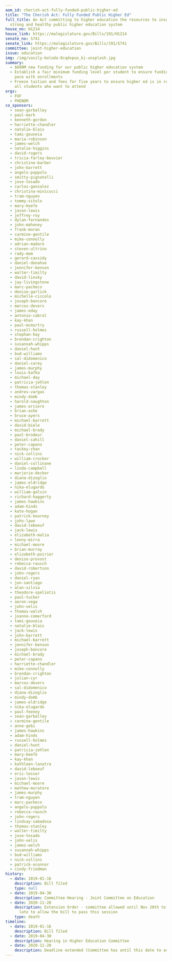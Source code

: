 ```yaml
---
aom_id: cherish-act-fully-funded-public-higher-ed
title: "The Cherish Act: Fully Funded Public Higher Ed"
full_title: An Act committing to higher education the resources to insure a
  strong and healthy public higher education system
house_no: H1214
house_link: https://malegislature.gov/Bills/191/H1214
senate_no: S741
senate_link: https://malegislature.gov/Bills/191/S741
committee: joint-higher-education
issue: education
img: /img/vasily-koloda-8cqdvpuo_ki-unsplash.jpg
summary:
  - $600M new funding for our public higher education system
  - Establish a fair minimum funding level per student to ensure funding keeps
    pace with enrollments
  - Freeze tuition and fees for five years to ensure higher ed is in reach of
    all students who want to attend
orgs:
  - FOF
  - PHENOM
co_sponsors:
  - sean-garballey
  - paul-mark
  - kenneth-gordon
  - harriette-chandler
  - natalie-blais
  - tami-gouveia
  - maria-robinson
  - james-welch
  - natalie-higgins
  - david-rogers
  - tricia-farley-bouvier
  - christine-barber
  - john-barrett
  - angelo-puppolo
  - smitty-pignatelli
  - jose-tosado
  - carlos-gonzalez
  - christina-minicucci
  - tram-nguyen
  - tommy-vitolo
  - mary-keefe
  - jason-lewis
  - jeffrey-roy
  - dylan-fernandes
  - john-mahoney
  - frank-moran
  - carmine-gentile
  - mike-connolly
  - adrian-madaro
  - steven-ultrino
  - rady-mom
  - gerard-cassidy
  - daniel-donahue
  - jennifer-benson
  - walter-timilty
  - david-linsky
  - jay-livingstone
  - marc-pacheco
  - denise-garlick
  - michelle-ciccolo
  - joseph-boncore
  - marcos-devers
  - james-oday
  - antonio-cabral
  - kay-khan
  - paul-mcmurtry
  - russell-holmes
  - stephan-hay
  - brendan-crighton
  - susannah-whipps
  - daniel-hunt
  - bud-williams
  - sal-didomenico
  - daniel-carey
  - james-murphy
  - louis-kafka
  - michael-day
  - patricia-jehlen
  - thomas-stanley
  - andres-vargas
  - mindy-domb
  - harold-naughton
  - james-arciero
  - brian-ashe
  - bruce-ayers
  - michael-barrett
  - david-biele
  - michael-brady
  - paul-brodeur
  - daniel-cahill
  - peter-capano
  - tackey-chan
  - nick-collins
  - william-crocker
  - daniel-cullinane
  - linda-campbell
  - marjorie-decker
  - diana-dizoglio
  - james-eldridge
  - nika-elugardo
  - william-galvin
  - richard-haggerty
  - james-hawkins
  - adam-hinds
  - kate-hogan
  - patrick-kearney
  - john-lawn
  - david-leboeuf
  - jack-lewis
  - elizabeth-malia
  - lenny-mirra
  - michael-moore
  - brian-murray
  - elizabeth-poirier
  - denise-provost
  - rebecca-rausch
  - david-robertson
  - john-rogers
  - daniel-ryan
  - jon-santiago
  - alan-silvia
  - theodore-speliotis
  - paul-tucker
  - aaron-vega
  - john-velis
  - thomas-walsh
  - joanne-comerford
  - tami-gouveia
  - natalie-blais
  - jack-lewis
  - john-barrett
  - michael-barrett
  - jennifer-benson
  - joseph-boncore
  - michael-brady
  - peter-capano
  - harriette-chandler
  - mike-connolly
  - brendan-crighton
  - julian-cyr
  - marcos-devers
  - sal-didomenico
  - diana-dizoglio
  - mindy-domb
  - james-eldridge
  - nika-elugardo
  - paul-feeney
  - sean-garballey
  - carmine-gentile
  - anne-gobi
  - james-hawkins
  - adam-hinds
  - russell-holmes
  - daniel-hunt
  - patricia-jehlen
  - mary-keefe
  - kay-khan
  - kathleen-lanatra
  - david-leboeuf
  - eric-lesser
  - jason-lewis
  - michael-moore
  - mathew-muratore
  - james-murphy
  - tram-nguyen
  - marc-pacheco
  - angelo-puppolo
  - rebecca-rausch
  - john-rogers
  - lindsay-sabadosa
  - thomas-stanley
  - walter-timilty
  - jose-tosado
  - john-velis
  - james-welch
  - susannah-whipps
  - bud-williams
  - nick-collins
  - patrick-oconnor
  - cindy-friedman
history:
  - date: 2019-01-16
    description: Bill filed
    type: null
  - date: 2019-04-30
    description: Committee Hearing - Joint Committee on Education
  - date: 2020-11-20
    description: Extension Order - committee allowed until Nov 20th to act, far too
      late to allow the bill to pass this session
    type: death
timeline:
  - date: 2019-01-16
    description: Bill filed
  - date: 2019-04-30
    description: Hearing in Higher Education Committee
  - date: 2020-11-20
    description: Deadline extended (Committee has until this date to act)
---
```

